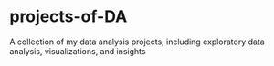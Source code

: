 # projects-of-DA
A collection of my data analysis projects, including exploratory data analysis, visualizations, and insights
